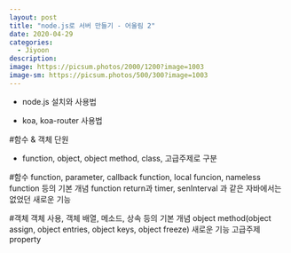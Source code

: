 ```yaml
---
layout: post
title: "node.js로 서버 만들기 - 어울림 2"
date: 2020-04-29
categories:
  - Jiyoon
description:
image: https://picsum.photos/2000/1200?image=1003
image-sm: https://picsum.photos/500/300?image=1003
---
```

 - node.js 설치와 사용법
  
 
 - koa, koa-router 사용법




#함수 & 객체 단원
- function, object, object method, class, 고급주제로 구분

#함수
 function, parameter, callback function, local funcion, nameless function 등의 기본 개념
 function return과 timer, senInterval 과 같은 자바에서는 없었던 새로운 기능
 
#객체
 객체 사용, 객체 배열, 메소드, 상속 등의 기본 개념
 object method(object assign, object entries, object keys, object freeze) 새로운 기능
 고급주제 property 
 
 
 
 
